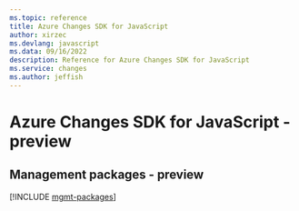 ```yaml
---
ms.topic: reference
title: Azure Changes SDK for JavaScript
author: xirzec
ms.devlang: javascript
ms.data: 09/16/2022
description: Reference for Azure Changes SDK for JavaScript
ms.service: changes
ms.author: jeffish
---
```

# Azure Changes SDK for JavaScript - preview

## Management packages - preview
[!INCLUDE [mgmt-packages](changes-mgmt-index.md)]
